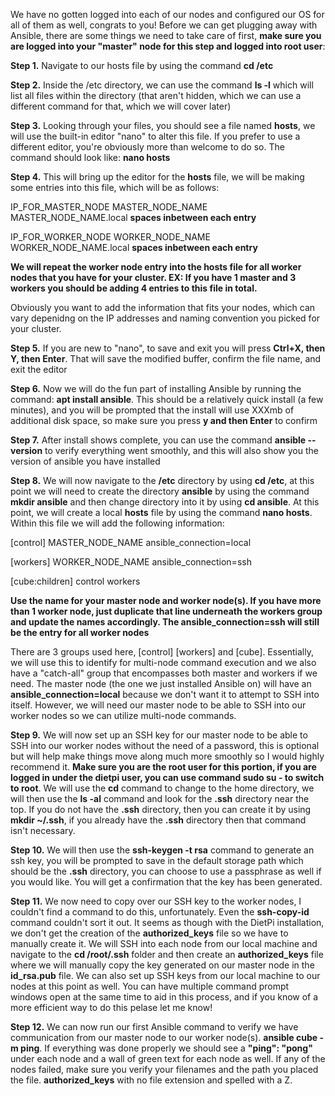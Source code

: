 We have no gotten logged into each of our nodes and configured our OS for all of them as well, congrats to you!  Before we can get plugging away with Ansible, there are some things we need to take care of first, **make sure you are logged into your "master" node for this step and logged into root user**:

**Step 1.** Navigate to our hosts file by using the command **cd /etc**

**Step 2.** Inside the /etc directory, we can use the command **ls -l** which will list all files within the directory (that aren't hidden, which we can use a different command for that, which we will cover later)

**Step 3.** Looking through your files, you should see a file named **hosts**, we will use the built-in editor "nano" to alter this file.  If you prefer to use a different editor, you're obviously more than welcome to do so.  The command should look like: **nano hosts**

**Step 4.** This will bring up the editor for the **hosts** file, we will be making some entries into this file, which will be as follows:

IP_FOR_MASTER_NODE MASTER_NODE_NAME MASTER_NODE_NAME.local **spaces inbetween each entry**

IP_FOR_WORKER_NODE WORKER_NODE_NAME WORKER_NODE_NAME.local **spaces inbetween each entry**

**We will repeat the worker node entry into the hosts file for all worker nodes that you have for your cluster. EX: If you have 1 master and 3 workers you should be adding 4 entries to this file in total.** 

Obviously you want to add the information that fits your nodes, which can vary depenidng on the IP addresses and naming convention you picked for your cluster.

**Step 5.** If you are new to "nano", to save and exit you will press **Ctrl+X, then Y, then Enter**.  That will save the modified buffer, confirm the file name, and exit the editor

**Step 6.** Now we will do the fun part of installing Ansible by running the command: **apt install ansible**.  This should be a relatively quick install (a few minutes), and you will be prompted that the install will use XXXmb of additional disk space, so make sure you press **y and then Enter** to confirm

**Step 7.** After install shows complete, you can use the command **ansible --version** to verify everything went smoothly, and this will also show you the version of ansible you have installed

**Step 8.** We will now navigate to the **/etc** directory by using **cd /etc**, at this point we will need to create the directory **ansible** by using the command **mkdir ansible** and then change directory into it by using **cd ansible**.  At this point, we will create a local **hosts** file by using the command **nano hosts**.  Within this file we will add the following information:

[control]
MASTER_NODE_NAME  ansible_connection=local

[workers]
WORKER_NODE_NAME  ansible_connection=ssh

[cube:children]
control
workers

**Use the name for your master node and worker node(s).  If you have more than 1 worker node, just duplicate that line underneath the workers group and update the names accordingly.  The ansible_connection=ssh will still be the entry for all worker nodes**

There are 3 groups used here, [control] [workers] and [cube].   Essentially, we will use this to identify for multi-node command execution and we also have a "catch-all" group that encompasses both master and workers if we need.  The master node (the one we just installed Ansible on) will have an **ansible_connection=local** because we don't want it to attempt to SSH into itself.  However, we will need our master node to be able to SSH into our worker nodes so we can utilize multi-node commands.

**Step 9.** We will now set up an SSH key for our master node to be able to SSH into our worker nodes without the need of a password, this is optional but will help make things move along much more smoothly so I would highly recommend it.  **Make sure you are the root user for this portion, if you are logged in under the dietpi user, you can use command sudo su - to switch to root**.  We will use the **cd** command to change to the home directory, we will then use the **ls -al** command and look for the **.ssh** directory near the top.  If you do not have the **.ssh** directory, then you can create it by using **mkdir ~/.ssh**, if you already have the **.ssh** directory then that command isn't necessary.  

**Step 10.** We will then use the **ssh-keygen -t rsa** command to generate an ssh key, you will be prompted to save in the default storage path which should be the **.ssh** directory, you can choose to use a passphrase as well if you would like.  You will get a confirmation that the key has been generated.

**Step 11.** We now need to copy over our SSH key to the worker nodes, I couldn't find a command to do this, unfortunately.  Even the **ssh-copy-id** command couldn't sort it out.  It seems as though with the DietPi installation, we don't get the creation of the **authorized_keys** file so we have to manually create it.  We will SSH into each node from our local machine and navigate to the **cd /root/.ssh** folder and then create an **authorized_keys** file where we will manually copy the key generated on our master node in the **id_rsa.pub** file.  We can also set up SSH keys from our local machine to our nodes at this point as well.  You can have multiple command prompt windows open at the same time to aid in this process, and if you know of a more efficient way to do this pelase let me know! 

**Step 12.** We can now run our first Ansible command to verify we have communication from our master node to our worker node(s).  **ansible cube -m ping**.  If everything was done properly we should see a **"ping": "pong"** under each node and a wall of green text for each node as well.  If any of the nodes failed, make sure you verify your filenames and the path you placed the file.  **authorized_keys** with no file extension and spelled with a Z.
